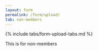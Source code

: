 ```yaml
---
layout: form
permalink: /form/upload/
tab: non-members
---
```


{% include tabs/form-upload-tabs.md %}


This is for non-members

